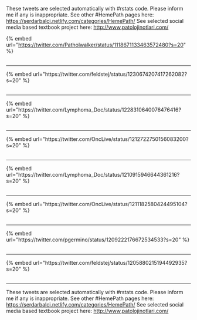

These tweets are selected automatically with #rstats code. Please inform me if any is inappropriate.
See other #HemePath pages here: https://serdarbalci.netlify.com/categories/HemePath/ 
See selected social media based textbook project here: http://www.patolojinotlari.com/

{% embed url="https://twitter.com/Patholwalker/status/1118671133463572480?s=20" %}<br>
<br>
<hr>
{% embed url="https://twitter.com/feldstej/status/1230674207417262082?s=20" %}<br>
<br>
<hr>
{% embed url="https://twitter.com/Lymphoma_Doc/status/1228310640076476416?s=20" %}<br>
<br>
<hr>
{% embed url="https://twitter.com/OncLive/status/1212722750156083200?s=20" %}<br>
<br>
<hr>
{% embed url="https://twitter.com/Lymphoma_Doc/status/1210915946644361216?s=20" %}<br>
<br>
<hr>
{% embed url="https://twitter.com/OncLive/status/1211182580424495104?s=20" %}<br>
<br>
<hr>
{% embed url="https://twitter.com/pgermino/status/1209222176672534533?s=20" %}<br>
<br>
<hr>
{% embed url="https://twitter.com/feldstej/status/1205880215194492935?s=20" %}<br>
<br>
<hr>


These tweets are selected automatically with #rstats code. Please inform me if any is inappropriate.
See other #HemePath pages here: https://serdarbalci.netlify.com/categories/HemePath/ 
See selected social media based textbook project here: http://www.patolojinotlari.com/

